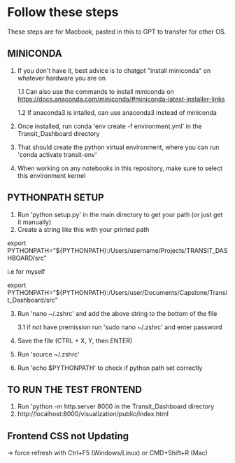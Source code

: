 # Follow these steps

These steps are for Macbook, pasted in this to GPT to transfer for other OS.

## MINICONDA

1. If you don't have it, best advice is to chatgpt "install miniconda" on whatever hardware you are on

   1.1 Can also use the commands to install miniconda on https://docs.anaconda.com/miniconda/#miniconda-latest-installer-links

   1.2 If anaconda3 is intalled, can use anaconda3 instead of miniconda

2. Once installed, run conda 'env create -f environment.yml' in the Transit_Dashboard directory
3. That should create the python virtual environment, where you can run 'conda activate transit-env'
4. When working on any notebooks in this repository, make sure to select this environment kernel

## PYTHONPATH SETUP

1. Run 'python setup.py' in the main directory to get your path (or just get it manually)
2. Create a string like this with your printed path

export PYTHONPATH="${PYTHONPATH}:/Users/username/Projects/TRANSIT_DASHBOARD/src"

i.e for myself

export PYTHONPATH="${PYTHONPATH}:/Users/user/Documents/Capstone/Transit_Dashboard/src"

3. Run 'nano ~/.zshrc' and add the above string to the bottom of the file

   3.1 if not have premission run 'sudo nano ~/.zshrc' and enter password

4. Save the file (CTRL + X, Y, then ENTER)
5. Run 'source ~/.zshrc'
6. Run 'echo $PYTHONPATH' to check if python path set correctly

## TO RUN THE TEST FRONTEND

1. Run 'python -m http.server 8000 in the Transit_Dashboard directory
2. http://localhost:8000/visualization/public/index.html

## Frontend CSS not Updating

-> force refresh with Ctrl+F5 (Windows/Linux) or CMD+Shift+R (Mac)
